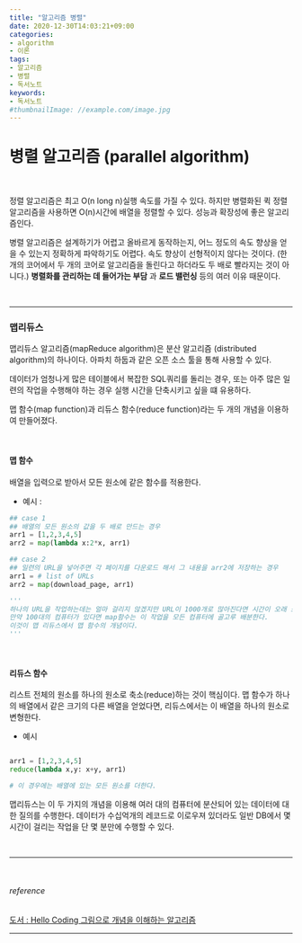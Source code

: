 ```yaml
---
title: "알고리즘 병렬"
date: 2020-12-30T14:03:21+09:00
categories:
- algorithm
- 이론
tags:
- 알고리즘
- 병렬
- 독서노트
keywords:
- 독서노트
#thumbnailImage: //example.com/image.jpg
---
```


<!--more-->
# 병렬 알고리즘 (parallel algorithm)

&nbsp;

정렬 알고리즘은 최고 O(n long n)실행 속도를 가질 수 있다. 하지만 병렬화된 퀵 정렬 알고리즘을 사용하면 O(n)시간에 배열을 정렬할 수 있다. 성능과 확장성에 좋은 알고리즘인다.

병렬 알고리즘은 설계하기가 어렵고 올바르게 동작하는지, 어느 정도의 속도 향상을 얻을 수 있는지 정확하게 파악하기도 어렵다. 속도 향상이 선형적이지 않다는 것이다. (한 개의 코어에서 두 개의 코어로 알고리즘을 돌린다고 하더라도 두 배로 빨라지는 것이 아니다.) **병렬화를 관리하는 데 들어가는 부담** 과 **로드 밸런싱** 등의 여러 이유 때문이다.

&nbsp;

-----

### 맵리듀스

맵리듀스 알고리즘(mapReduce algorithm)은 분산 알고리즘 (distributed algorithm)의 하나이다. 아파치 하둡과 같은 오픈 소스 툴을 통해 사용할 수 있다.

데이터가 엄청나게 많은 테이블에서 복잡한 SQL쿼리를 돌리는 경우, 또는 아주 많은 일련의 작업을 수행해야 하는 경우 실행 시간을 단축시키고 싶을 떄 유용하다.

맵 함수(map function)과 리듀스 함수(reduce function)라는 두 개의 개념을 이용하여 만들어졌다.

&nbsp;

#### 맵 함수

배열을 입력으로 받아서 모든 원소에 같은 함수를 적용한다. 

- 예시 : 
```python
## case 1
## 배열의 모든 원소의 값을 두 배로 만드는 경우
arr1 = [1,2,3,4,5]
arr2 = map(lambda x:2*x, arr1) 

## case 2
## 일련의 URL을 넣어주면 각 페이지를 다운로드 해서 그 내용을 arr2에 저장하는 경우 
arr1 = # list of URLs
arr2 = map(download_page, arr1)

'''
하나의 URL을 작업하는데는 얼마 걸리지 않겠지만 URL이 1000개로 많아진다면 시간이 오래 소요된다.
만약 100대의 컴퓨터가 있다면 map함수는 이 작업을 모든 컴퓨터에 골고루 배분한다. 
이것이 맵 리듀스에서 맵 함수의 개념이다.
'''
```

&nbsp;

#### 리듀스 함수

리스트 전체의 원소를 하나의 원소로 축소(reduce)하는 것이 핵심이다. 맵 함수가 하나의 배열에서 같은 크기의 다른 배열을 얻었다면, 리듀스에서는 이 배열을 하나의 원소로 변형한다.

- 예시
```python

arr1 = [1,2,3,4,5]
reduce(lambda x,y: x+y, arr1)

# 이 경우에는 배열에 있는 모든 원소를 더한다.

```

맵리듀스는 이 두 가지의 개념을 이용해 여러 대의 컴퓨터에 분산되어 있는 데이터에 대한 질의를 수행한다. 데이터가 수십억개의 레코드로 이로우져 있더라도 일반 DB에서 몇 시간이 걸리는 작업을 단 몇 분만에 수행할 수 있다.


&nbsp;

-----

&nbsp;

###### reference
[도서 : Hello Coding 그림으로 개념을 이해하는 알고리즘](https://book.naver.com/bookdb/book_detail.nhn?bid=11823284)


-----